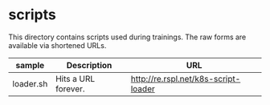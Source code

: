 # scripts

This directory contains scripts used during trainings. The raw forms are available via shortened URLs.

|sample|Description|URL|
|---|---|---|
|loader.sh|Hits a URL forever.|http://re.rspl.net/k8s-script-loader|
